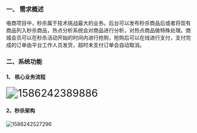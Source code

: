 ### 一、 需求概述

电商项目中，秒杀属于技术挑战最大的业务。后台可以发布秒杀商品后或者将现有商品列入秒杀商品，热点分析系统会对商品进行分析，对热点商品做特殊处理。商城会员可以在秒杀活动开始的时间内进行抢购，抢购后可以在线进行支付，支付完成的订单由平台工作人员发货，超时未支付订单会自动取消。

### 二、系统功能

#### 1、 核心业务流程

<img src="https://typoraimgbed.oss-cn-hangzhou.aliyuncs.com/img/1586242389886.png" alt="1586242389886" style="zoom:200%;" />

#### 2、秒杀架构

![1586242527296](https://typoraimgbed.oss-cn-hangzhou.aliyuncs.com/img/1586242527296.png)

